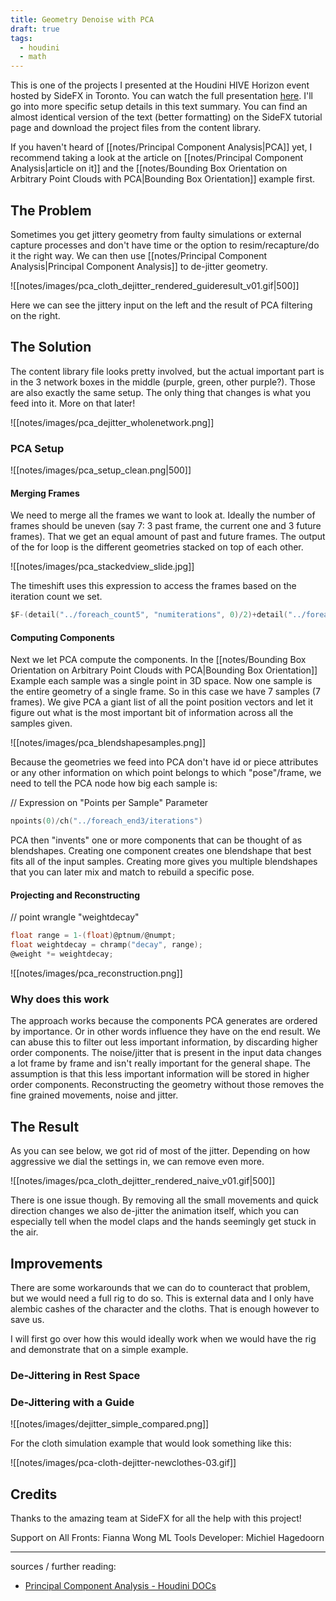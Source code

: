 ```yaml
---
title: Geometry Denoise with PCA
draft: true
tags:
  - houdini
  - math
---
```

This is one of the projects I presented at the Houdini HIVE Horizon event hosted by SideFX in Toronto. You can watch the full presentation [here](https://www.youtube.com/watch?v=oDTResIxPeQ). I'll go into more specific setup details in this text summary. You can find an almost identical version of the text (better formatting) on the SideFX tutorial page and download the project files from the content library.

If you haven't heard of [[notes/Principal Component Analysis|PCA]] yet, I recommend taking a look at the article on [[notes/Principal Component Analysis|article on it]] and the [[notes/Bounding Box Orientation on Arbitrary Point Clouds with PCA|Bounding Box Orientation]] example first.
## The Problem

Sometimes you get jittery geometry from faulty simulations or external capture processes and don't have time or the option to resim/recapture/do it the right way. We can then use [[notes/Principal Component Analysis|Principal Component Analysis]] to de-jitter geometry. 

![[notes/images/pca_cloth_dejitter_rendered_guideresult_v01.gif|500]]

Here we can see the jittery input on the left and the result of PCA filtering on the right.
## The Solution

The content library file looks pretty involved, but the actual important part is in the 3 network boxes in the middle (purple, green, other purple?). Those are also exactly the same setup. The only thing that changes is what you feed into it. More on that later!

![[notes/images/pca_dejitter_wholenetwork.png]]
### PCA Setup

![[notes/images/pca_setup_clean.png|500]]
#### Merging Frames
We need to merge all the frames we want to look at. Ideally the number of frames should be uneven (say 7: 3 past frame, the current one and 3 future frames). That we get an equal amount of past and future frames. The output of the for loop is the different geometries stacked on top of each other.

![[notes/images/pca_stackedview_slide.jpg]]

The timeshift uses this expression to access the frames based on the iteration count we set.

```C
$F-(detail("../foreach_count5", "numiterations", 0)/2)+detail("../foreach_count5", "iteration", 0)
```
#### Computing Components
Next we let PCA compute the components. In the [[notes/Bounding Box Orientation on Arbitrary Point Clouds with PCA|Bounding Box Orientation]] Example each sample was a single point in 3D space. Now one sample is the entire geometry of a single frame. So in this case we have 7 samples (7 frames). We give PCA a giant list of all the point position vectors and let it figure out what is the most important bit of information across all the samples given. 

![[notes/images/pca_blendshapesamples.png]]

Because the geometries we feed into PCA don't have id or piece attributes or any other information on which point belongs to which "pose"/frame, we need to tell the PCA node how big each sample is:

// Expression on "Points per Sample" Parameter

```C
npoints(0)/ch("../foreach_end3/iterations")
```

 PCA then "invents" one or more components that can be thought of as blendshapes. Creating one component creates one blendshape that best fits all of the input samples. Creating more gives you multiple blendshapes that you can later mix and match to rebuild a specific pose.
#### Projecting and Reconstructing

// point wrangle "weightdecay"

```C
float range = 1-(float)@ptnum/@numpt;
float weightdecay = chramp("decay", range);
@weight *= weightdecay;
```

![[notes/images/pca_reconstruction.png]]
### Why does this work
The approach works because the components PCA generates are ordered by importance. Or in other words influence they have on the end result. We can abuse this to filter out less important information, by discarding higher order components. The noise/jitter that is present in the input data changes a lot frame by frame and isn't really important for the general shape. The assumption is that this less important information will be stored in higher order components.
Reconstructing the geometry without those removes the fine grained movements, noise and jitter.
## The Result
As you can see below, we got rid of most of the jitter. Depending on how aggressive we dial the settings in, we can remove even more.

![[notes/images/pca_cloth_dejitter_rendered_naive_v01.gif|500]]

There is one issue though. By removing all the small movements and quick direction changes we also de-jitter the animation itself, which you can especially tell when the model claps and the hands seemingly get stuck in the air. 
## Improvements

There are some workarounds that we can do to counteract that problem, but we would need a full rig to do so. This is external data and I only have alembic cashes of the character and the cloths. That is enough however to save us. 

I will first go over how this would ideally work when we would have the rig and demonstrate that on a simple example. 
### De-Jittering in Rest Space


### De-Jittering with a Guide

![[notes/images/dejitter_simple_compared.png]]

For the cloth simulation example that would look something like this:

![[notes/images/pca-cloth-dejitter-newclothes-03.gif]]
## Credits

Thanks to the amazing team at SideFX for all the help with this project!

Support on All Fronts: Fianna Wong
ML Tools Developer: Michiel Hagedoorn

---

sources / further reading:
- [Principal Component Analysis - Houdini DOCs](https://www.sidefx.com/docs/houdini/nodes/sop/pca.html)


